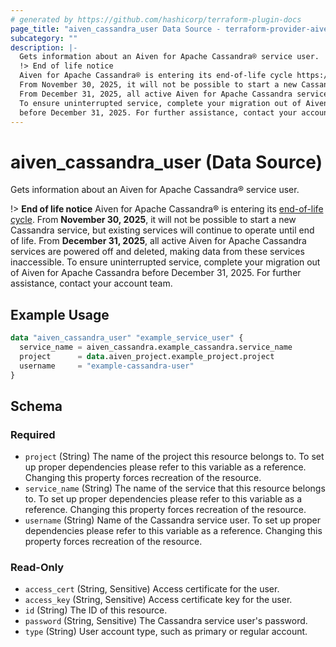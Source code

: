 ```yaml
---
# generated by https://github.com/hashicorp/terraform-plugin-docs
page_title: "aiven_cassandra_user Data Source - terraform-provider-aiven"
subcategory: ""
description: |-
  Gets information about an Aiven for Apache Cassandra® service user.
  !> End of life notice
  Aiven for Apache Cassandra® is entering its end-of-life cycle https://aiven.io/docs/platform/reference/end-of-life.
  From November 30, 2025, it will not be possible to start a new Cassandra service, but existing services will continue to operate until end of life.
  From December 31, 2025, all active Aiven for Apache Cassandra services are powered off and deleted, making data from these services inaccessible.
  To ensure uninterrupted service, complete your migration out of Aiven for Apache Cassandra
  before December 31, 2025. For further assistance, contact your account team.
---
```


# aiven_cassandra_user (Data Source)

Gets information about an Aiven for Apache Cassandra® service user.

!> **End of life notice**
Aiven for Apache Cassandra® is entering its [end-of-life cycle](https://aiven.io/docs/platform/reference/end-of-life).
From **November 30, 2025**, it will not be possible to start a new Cassandra service, but existing services will continue to operate until end of life.
From **December 31, 2025**, all active Aiven for Apache Cassandra services are powered off and deleted, making data from these services inaccessible.
To ensure uninterrupted service, complete your migration out of Aiven for Apache Cassandra
before December 31, 2025. For further assistance, contact your account team.

## Example Usage

```terraform
data "aiven_cassandra_user" "example_service_user" {
  service_name = aiven_cassandra.example_cassandra.service_name
  project      = data.aiven_project.example_project.project
  username     = "example-cassandra-user"
}
```

<!-- schema generated by tfplugindocs -->
## Schema

### Required

- `project` (String) The name of the project this resource belongs to. To set up proper dependencies please refer to this variable as a reference. Changing this property forces recreation of the resource.
- `service_name` (String) The name of the service that this resource belongs to. To set up proper dependencies please refer to this variable as a reference. Changing this property forces recreation of the resource.
- `username` (String) Name of the Cassandra service user. To set up proper dependencies please refer to this variable as a reference. Changing this property forces recreation of the resource.

### Read-Only

- `access_cert` (String, Sensitive) Access certificate for the user.
- `access_key` (String, Sensitive) Access certificate key for the user.
- `id` (String) The ID of this resource.
- `password` (String, Sensitive) The Cassandra service user's password.
- `type` (String) User account type, such as primary or regular account.
